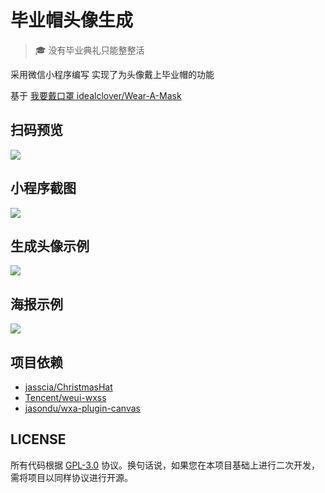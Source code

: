 # 毕业帽头像生成

> 🎓️ 没有毕业典礼只能整整活

采用微信小程序编写 实现了为头像戴上毕业帽的功能

基于 [我要戴口罩 idealclover/Wear-A-Mask](https://github.com/idealclover/Wear-A-Mask)

## 扫码预览

![](https://image.idealclover.cn/projects/Wear-Bachelor-Cap/qrcode.jpg)

## 小程序截图

![](https://image.idealclover.cn/projects/Wear-Bachelor-Cap/demo.jpg)

## 生成头像示例

![](https://image.idealclover.cn/projects/Wear-Bachelor-Cap/demo_icons.jpg)

## 海报示例

![](https://image.idealclover.cn/projects/Wear-Bachelor-Cap/demo_posters.jpg)

## 项目依赖

* [jasscia/ChristmasHat](https://github.com/jasscia/ChristmasHat)
* [Tencent/weui-wxss](https://github.com/Tencent/weui-wxss)
* [jasondu/wxa-plugin-canvas](https://github.com/jasondu/wxa-plugin-canvas)

## LICENSE

所有代码根据 [GPL-3.0](./LICENSE) 协议。换句话说，如果您在本项目基础上进行二次开发，需将项目以同样协议进行开源。

